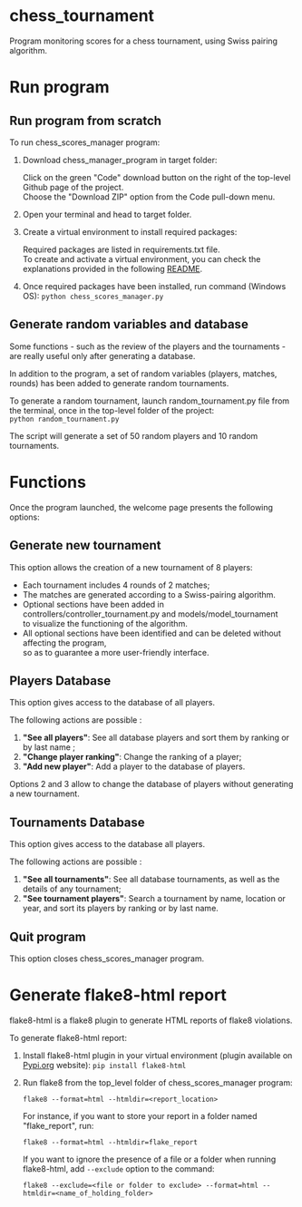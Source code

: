 # chess_tournament
Program monitoring scores for a chess tournament, using Swiss pairing algorithm.

# Run program

## Run program from scratch

To run chess_scores_manager program:

1. Download chess_manager_program in target folder:    

   Click on the green "Code" download button on the right of the top-level Github page of the project.  
   Choose the "Download ZIP" option from the Code pull-down menu.  
   
2. Open your terminal and head to target folder.  
3. Create a virtual environment to install required packages:  
    
   Required packages are listed in requirements.txt file.  
   To create and activate a virtual environment, you can check the explanations provided in the following [README](https://github.com/Alexandremerancienne/scraping_program).  

4. Once required packages have been installed, run command (Windows OS): `python chess_scores_manager.py`

## Generate random variables and database

Some functions - such as the review of the players and the tournaments - are really useful only after generating a database.  

In addition to the program, a set of random variables (players, matches, rounds) has been added to generate random tournaments.  

To generate a random tournament, launch random_tournament.py file from the terminal, once in the top-level folder of the project:  
`python random_tournament.py`  

The script will generate a set of 50 random players and 10 random tournaments.  

# Functions

Once the program launched, the welcome page presents the following options:

## Generate new tournament 

This option allows the creation of a new tournament of 8 players:
* Each tournament includes 4 rounds of 2 matches;
* The matches are generated according to a Swiss-pairing algorithm.
* Optional sections have been added in controllers/controller_tournament.py and models/model_tournament  
to visualize the functioning of the algorithm. 
* All optional sections have been identified and can be deleted without affecting the program,  
so as to guarantee a more user-friendly interface.

## Players Database

This option gives access to the database of all players. 

The following actions are possible :

1. **"See all players"**: See all database players and sort them by ranking or by last name ;
2. **"Change player ranking"**: Change the ranking of a player;
3. **"Add new player"**: Add a player to the database of players.  

Options 2 and 3 allow to change the database of players without generating a new tournament.
   
## Tournaments Database

This option gives access to the database all players. 

The following actions are possible :

1. **"See all tournaments"**: See all database tournaments, as well as the details of any tournament; 
2. **"See tournament players"**: Search a tournament by name, location or year, and sort its players by ranking or by last name.

## Quit program

This option closes chess_scores_manager program. 

# Generate flake8-html report

flake8-html is a flake8 plugin to generate HTML reports of flake8 violations.

To generate flake8-html report:

1. Install flake8-html plugin in your virtual environment (plugin available on [Pypi.org](https://pypi.org/project/flake8-html/) website): `pip install flake8-html` 
2. Run flake8 from the top_level folder of chess_scores_manager program:  

   `flake8 --format=html --htmldir=<report_location>`  

   For instance, if you want to store your report in a folder named "flake_report", run:  

   `flake8 --format=html --htmldir=flake_report`  

   If you want to ignore the presence of a file or a folder when running flake8-html, add `--exclude` option to the command:  

   `flake8 --exclude=<file or folder to exclude> --format=html --htmldir=<name_of_holding_folder>`  
